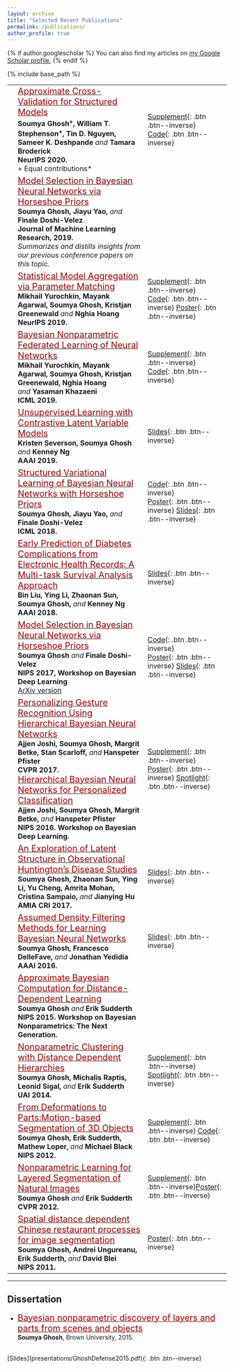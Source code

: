 ```yaml
---
layout: archive
title: "Selected Recent Publications"
permalink: /publications/
author_profile: true
---
```

{% if author.googlescholar %}
  You can also find my articles on <u><a href="{{author.googlescholar}}">my Google Scholar profile</a>.</u>
{% endif %}

{% include base_path %}

|        |          |        |
| :-------------: |:-------------| :------------ |
|    |  [<span style="color:rgb(153, 0, 0); font-size: 15pt"> Approximate Cross-Validation for Structured Models </span>](https://arxiv.org/abs/2006.12669)  <br> <span style="font-size: 12pt"> **Soumya Ghosh<sup>+</sup>, William T. Stephenson<sup>+</sup>, Tin D. Nguyen, Sameer K. Deshpande** *and* **Tamara Broderick** </span><br> <span style="font-size: 12pt"> **NeurIPS 2020.** <br>+ Equal contributions*| [Supplement](https://papers.nips.cc/paper/9277-statistical-model-aggregation-via-parameter-matching){: .btn .btn--inverse} <br> [Code](https://github.com/SoumyaTGhosh/structured-infinitesimal-jackknife){: .btn .btn--inverse}| 
|    |  [<span style="color:rgb(153, 0, 0); font-size: 15pt"> Model Selection in Bayesian Neural Networks via Horseshoe Priors  </span>](http://jmlr.org/papers/v20/19-236.html)  <br> <span style="font-size: 12pt"> **Soumya Ghosh, Jiayu Yao,** *and* **Finale Doshi-Velez** </span><br> <span style="font-size: 12pt"> **Journal of Machine Learning Research, 2019.** <br>*Summarizes and distills insights from our previous conference papers on this topic.* |  |
|    |  [<span style="color:rgb(153, 0, 0); font-size: 15pt"> Statistical Model Aggregation via Parameter Matching </span>](https://papers.nips.cc/paper/9277-statistical-model-aggregation-via-parameter-matching.pdf)  <br> <span style="font-size: 12pt"> **Mikhail Yurochkin, Mayank Agarwal, Soumya Ghosh, Kristjan Greenewald** *and* **Nghia Hoang** </span><br> <span style="font-size: 12pt"> **NeurIPS 2019.** | [Supplement](https://papers.nips.cc/paper/9277-statistical-model-aggregation-via-parameter-matching){: .btn .btn--inverse} <br> [Code](https://github.com/IBM/SPAHM){: .btn .btn--inverse} [Poster](http://soumyaghosh.com/publications/presentations/SPAHM2019.pdf){: .btn .btn--inverse}|
|    |  [<span style="color:rgb(153, 0, 0); font-size: 15pt"> Bayesian Nonparametric Federated Learning of Neural Networks </span>](http://proceedings.mlr.press/v97/yurochkin19a/yurochkin19a.pdf)  <br> <span style="font-size: 12pt"> **Mikhail Yurochkin, Mayank Agarwal, Soumya Ghosh, Kristjan Greenewald, Nghia Hoang** <br> *and* **Yasaman Khazaeni** </span><br> <span style="font-size: 12pt"> **ICML 2019.** | [Supplement](http://proceedings.mlr.press/v97/yurochkin19a/yurochkin19a-supp.pdf){: .btn .btn--inverse} <br> [Code](https://github.com/IBM/probabilistic-federated-neural-matching){: .btn .btn--inverse} |
|    |  [<span style="color:rgb(153, 0, 0); font-size: 15pt"> Unsupervised Learning with Contrastive Latent Variable Models </span>](https://arxiv.org/pdf/1811.06094.pdf)  <br> <span style="font-size: 12pt"> **Kristen Severson, Soumya Ghosh** *and* **Kenney Ng** </span><br> <span style="font-size: 12pt"> **AAAI 2019.** | [Slides](https://kseverso.github.io/pdfs/Severson_Presentation.pdf){: .btn .btn--inverse}  |
|    |  [<span style="color:rgb(153, 0, 0); font-size: 15pt"> Structured Variational Learning of Bayesian Neural Networks with Horseshoe Priors </span>](http://proceedings.mlr.press/v80/ghosh18a.html)  <br> <span style="font-size: 12pt"> **Soumya Ghosh, Jiayu Yao,** *and* **Finale Doshi-Velez** </span><br> <span style="font-size: 12pt"> **ICML 2018.** | [Code](""){: .btn .btn--inverse}<br> [Poster](presentations/GhoshICML2018.pdf){: .btn .btn--inverse} [Slides](presentations/GhoshICML2018_talk.pdf){: .btn .btn--inverse}  |
|    | [<span style="color:rgb(153, 0, 0); font-size: 15pt"> Early Prediction of Diabetes Complications from Electronic Health Records: A Multi-task Survival Analysis Approach  </span>](papers/HargGhosh18AAAI.pdf)  <br> <span style="font-size: 12pt"> **Bin Liu, Ying Li, Zhaonan Sun, Soumya Ghosh,** *and* **Kenney Ng** </span><br> <span style="font-size: 12pt"> **AAAI 2018.** | [Slides](presentations/LiuAAAISlides2018.pdf){: .btn .btn--inverse} |
|  | [<span style="color:rgb(153, 0, 0); font-size: 15pt"> Model Selection in Bayesian Neural Networks via Horseshoe Priors </span>](http://bayesiandeeplearning.org/2017/papers/42.pdf)<br> <span style="font-size: 12pt"> **Soumya Ghosh** *and* **Finale Doshi-Velez**</span> <br> <span style="font-size: 12pt"> **NIPS 2017, Workshop on Bayesian Deep Learning** </span> <br> [ArXiv version](https://arxiv.org/pdf/1705.10388.pdf) |   [Code](https://github.com/dtak/hs-bnn-public/){: .btn .btn--inverse}<br> [Poster](presentations/GhoshNIPSW2017.pdf){: .btn .btn--inverse} [Slides](""){: .btn .btn--inverse}  |
|  | [<span style="color:rgb(153, 0, 0); font-size: 15pt"> Personalizing Gesture Recognition Using Hierarchical Bayesian Neural Networks</span>](papers/JoshiGhosh17CVPR.pdf)    <br> <span style="font-size: 12pt"> **Ajjen Joshi, Soumya Ghosh, Margrit Betke, Stan Scarloff,** *and* **Hanspeter Pfister**</span><br> <span style="font-size: 12pt"> **CVPR 2017.** </span> <br>[<span style="color:rgb(153, 0, 0); font-size: 15pt"> Hierarchical Bayesian Neural Networks for Personalized Classification</span>](papers/JoshiGhosh16NIPSW.pdf)<br> <span style="font-size: 12pt">**Ajjen Joshi, Soumya Ghosh, Margrit Betke,** *and* **Hanspeter Pfister**</span>   <br> <span style="font-size: 12pt"> **NIPS 2016. Workshop on Bayesian Deep Learning.** </span>|  [Supplement](http://cs-people.bu.edu/ajjendj/documents/AjjenJoshiCVPR2017_Supplement.pdf){: .btn .btn--inverse}<br> [Poster](http://cs-people.bu.edu/ajjendj/documents/AjjenJoshiNIPSW2016_Poster.pdf){: .btn .btn--inverse} [Spotlight](http://cs-people.bu.edu/ajjendj/documents/AjjenJoshiNIPSW2016_Spotlight.pdf){: .btn .btn--inverse}<br> <span style="font-size: 12pt">|
|  | [<span style="color:rgb(153, 0, 0); font-size: 15pt"> An Exploration of Latent Structure in Observational Huntington’s Disease Studies </span>](papers/Ghosh17AMIAJS.pdf) <br> <span style="font-size: 12pt"> **Soumya Ghosh, Zhaonan Sun, Ying Li, Yu Cheng, Amrita Mohan, Cristina Sampaio,** *and* **Jianying Hu** </span><br> <span style="font-size: 12pt"> **AMIA CRI 2017.** </span>| [Slides](presentations/GhoshAMIA2017.pdf){: .btn .btn--inverse} |
|  | [<span style="color:rgb(153, 0, 0); font-size: 15pt"> Assumed Density Filtering Methods for Learning Bayesian Neural Networks </span>](https://www.aaai.org/ocs/index.php/AAAI/AAAI16/paper/view/12391)<br> <span style="font-size: 12pt"> **Soumya Ghosh, Francesco DelleFave,** *and* **Jonathan Yedidia** </span> <br> <span style="font-size: 12pt"> **AAAI 2016.** </span> | [Slides](""){: .btn .btn--inverse} |
|  | [<span style="color:rgb(153, 0, 0); font-size: 15pt"> Approximate Bayesian Computation for Distance-Dependent Learning </span>](papers/GhoshSudderth15NipsW.pdf)<br> <span style="font-size: 12pt"> **Soumya Ghosh** *and* **Erik Sudderth** </span> <br> <span style="font-size: 12pt"> **NIPS 2015. Workshop on Bayesian Nonparametrics: The Next Generation.** </span> |  |
|  | [<span style="color:rgb(153, 0, 0); font-size: 15pt"> Nonparametric Clustering with Distance Dependent Hierarchies </span>](papers/GhoshRaptisSigalSudderth14UAI.pdf) <br> <span style="font-size: 12pt"> **Soumya Ghosh, Michalis Raptis, Leonid Sigal,** *and* **Erik Sudderth** </span> <br> <span style="font-size: 12pt"> **UAI 2014.** </span>| [Supplement](papers/Ghosh14UAISupplement.pdf){: .btn .btn--inverse} [Spotlight](papers/Ghosh14UAISpotlight.pdf){: .btn .btn--inverse}|
|  | [<span style="color:rgb(153, 0, 0); font-size: 15pt"> From Deformations to Parts:Motion-based Segmentation of 3D Objects </span>](papers/GhoshSudderthLoperBlack12NIPS.pdf) <br> <span style="font-size: 12pt"> **Soumya Ghosh, Erik Sudderth, Mathew Loper,** *and* **Michael Black** </span> <br> <span style="font-size: 12pt"> **NIPS 2012.** </span>| [Supplement](papers/GhoshSudderthLoperBlack12NIPS.pdf){: .btn .btn--inverse} [Code](https://github.com/SoumyaTGhosh/ddcrpMeshSeg){: .btn .btn--inverse}<br> |
|  | [<span style="color:rgb(153, 0, 0); font-size: 15pt"> Nonparametric Learning for Layered Segmentation of Natural Images  </span>](papers/GhoshSudderth12CVPR.pdf) <br> <span style="font-size: 12pt"> **Soumya Ghosh** *and* **Erik Sudderth** </span> <br> <span style="font-size: 12pt"> **CVPR 2012.** </span>| [Supplement](papers/GhoshSudderth12CVPR-supplement.pdf){: .btn .btn--inverse}[Poster](presentations/GhoshCVPR2012.pdf){: .btn .btn--inverse} |
|  | [<span style="color:rgb(153, 0, 0); font-size: 15pt"> Spatial distance dependent Chinese restaurant processes for image segmentation  </span>](papers/Ghosh11NIPS.pdf) <br> <span style="font-size: 12pt"> **Soumya Ghosh, Andrei Ungureanu, Erik Sudderth,** *and* **David Blei** </span> <br> <span style="font-size: 12pt"> **NIPS 2011.** </span> | [Poster](presentations/GhoshNIPS2011.pdf){: .btn .btn--inverse} |

***
## Dissertation
* [<span style="color:rgb(153, 0, 0); font-size: 15pt"> Bayesian nonparametric discovery of layers and parts from scenes and objects </span>](papers/Dissertation_2015.pdf)<br> **Soumya Ghosh**, Brown University, 2015.
<br>
[Slides](presentations/GhoshDefense2015.pdf){: .btn .btn--inverse}
